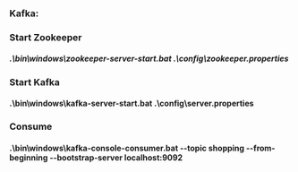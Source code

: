### Kafka:

### Start Zookeeper
##### .\bin\windows\zookeeper-server-start.bat .\config\zookeeper.properties

### Start Kafka
#### .\bin\windows\kafka-server-start.bat .\config\server.properties

### Consume
#### .\bin\windows\kafka-console-consumer.bat --topic shopping --from-beginning --bootstrap-server localhost:9092
